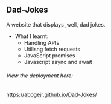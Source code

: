 ## Dad-Jokes

A website that displays ,well, dad jokes. 

* What I learnt:
  * Handling APIs 
  * Utilisng fetch requests
  * JavaScript promises
  * Javascript async and await

###### View the deployment here:
 https://abogejr.github.io/Dad-Jokes/
